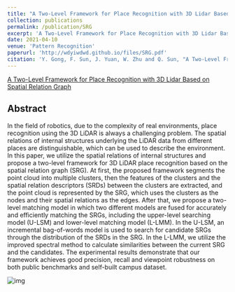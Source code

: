 ```yaml
---
title: "A Two-Level Framework for Place Recognition with 3D Lidar Based on Spatial Relation Graph"
collection: publications
permalink: /publication/SRG
excerpt: 'A Two-Level Framework for Place Recognition with 3D Lidar Based on Spatial Relation Graph'
date: 2021-04-10
venue: 'Pattern Recognition'
paperurl: 'http://wdyiwdwd.github.io/files/SRG.pdf'
citation: 'Y. Gong, F. Sun, J. Yuan, W. Zhu and Q. Sun, "A Two-Level Framework for Place Recognition with 3D Lidar Based on Spatial Relation Graph," in Pattern Recognition, vol. 120, pp. 108171, 2021.'
---
```


[A Two-Level Framework for Place Recognition with 3D Lidar Based on Spatial Relation Graph](https://www.sciencedirect.com/science/article/abs/pii/S0031320321003587)

## Abstract

In the field of robotics, due to the complexity of real environments, place recognition using the 3D LiDAR is always a challenging problem. The spatial relations of internal structures underlying the LiDAR data from different places are distinguishable, which can be used to describe the environment. In this paper, we utilize the spatial relations of internal structures and propose a two-level framework for 3D LiDAR place recognition based on the spatial relation graph (SRG). At first, the proposed framework segments the point cloud into multiple clusters, then the features of the clusters and the spatial relation descriptors (SRDs) between the clusters are extracted, and the point cloud is represented by the SRG, which uses the clusters as the nodes and their spatial relations as the edges. After that, we propose a two-level matching model in which two different models are fused for accurately and efficiently matching the SRGs, including the upper-level searching model (U-LSM) and lower-level matching model (L-LMM). In the U-LSM, an incremental bag-of-words model is used to search for candidate SRGs through the distribution of the SRDs in the SRG. In the L-LMM, we utilize the improved spectral method to calculate similarities between the current SRG and the candidates. The experimental results demonstrate that our framework achieves good precision, recall and viewpoint robustness on both public benchmarks and self-built campus dataset.

![img](http://wdyiwdwd.github.io/images/SRG.png)

<!-- ## Code

- [ASE-Encoder](https://github.com/wdyiwdwd/ASE-Encoder) -->